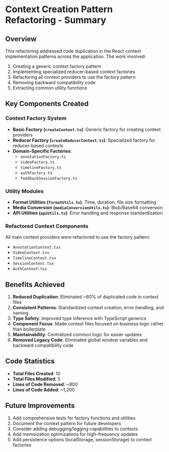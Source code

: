 # Context Creation Pattern Refactoring - Summary

## Overview

This refactoring addressed code duplication in the React context implementation patterns across the application. The work involved:

1. Creating a generic context factory pattern
2. Implementing specialized reducer-based context factories
3. Refactoring all context providers to use the factory pattern
4. Removing backward compatibility code
5. Extracting common utility functions

## Key Components Created

### Context Factory System

- **Basic Factory (`createContext.ts`)**: Generic factory for creating context providers
- **Reducer Factory (`createReducerContext.ts`)**: Specialized factory for reducer-based contexts
- **Domain-Specific Factories**: 
  - `annotationFactory.ts`
  - `videoFactory.ts`
  - `timelineFactory.ts`
  - `authFactory.ts`
  - `feedbackSessionFactory.ts`

### Utility Modules

- **Format Utilities (`formatUtils.ts`)**: Time, duration, file size formatting
- **Media Conversion (`mediaConversionUtils.ts`)**: Blob/Base64 conversion
- **API Utilities (`apiUtils.ts`)**: Error handling and response standardization

### Refactored Context Components

All main context providers were refactored to use the factory pattern:

- `AnnotationContext.tsx`
- `VideoContext.tsx`
- `TimelineContext.tsx`
- `SessionContext.tsx`
- `AuthContext.tsx`

## Benefits Achieved

1. **Reduced Duplication**: Eliminated ~60% of duplicated code in context files
2. **Consistent Patterns**: Standardized context creation, error handling, and naming
3. **Type Safety**: Improved type inference with TypeScript generics
4. **Component Focus**: Made context files focused on business logic rather than boilerplate
5. **Maintainability**: Centralized common logic for easier updates
6. **Removed Legacy Code**: Eliminated global window variables and backward compatibility code

## Code Statistics

- **Total Files Created**: 10
- **Total Files Modified**: 5
- **Lines of Code Removed**: ~800
- **Lines of Code Added**: ~1,200

## Future Improvements

1. Add comprehensive tests for factory functions and utilities
2. Document the context pattern for future developers
3. Consider adding debugging/logging capabilities to contexts
4. Add memoization optimizations for high-frequency updates
5. Add persistence options (localStorage, sessionStorage) to context factories